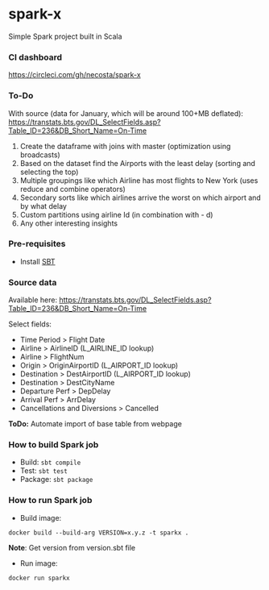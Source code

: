 # spark-x
Simple Spark project built in Scala

### CI dashboard
https://circleci.com/gh/necosta/spark-x

### To-Do
With source (data for January, which will be around 100+MB deflated):
https://transtats.bts.gov/DL_SelectFields.asp?Table_ID=236&DB_Short_Name=On-Time

1. Create the dataframe with joins with master (optimization using broadcasts)
1. Based on the dataset find the Airports with the least delay (sorting and selecting the top)
1. Multiple groupings like which Airline has most flights to New York (uses reduce and combine operators)
1. Secondary sorts like which airlines arrive the worst on which airport and by what delay
1. Custom partitions using airline Id (in combination with - d)
1. Any other interesting insights

### Pre-requisites
* Install [SBT](https://www.scala-sbt.org/download.html)

### Source data
Available here: https://transtats.bts.gov/DL_SelectFields.asp?Table_ID=236&DB_Short_Name=On-Time

Select fields:
* Time Period > Flight Date
* Airline > AirlineID (L_AIRLINE_ID lookup)
* Airline > FlightNum
* Origin > OriginAirportID (L_AIRPORT_ID lookup)
* Destination > DestAirportID (L_AIRPORT_ID lookup)
* Destination > DestCityName
* Departure Perf > DepDelay
* Arrival Perf > ArrDelay
* Cancellations and Diversions > Cancelled

**ToDo:** Automate import of base table from webpage

### How to build Spark job
* Build: `sbt compile`
* Test: `sbt test`
* Package: `sbt package`

### How to run Spark job
* Build image:
```
docker build --build-arg VERSION=x.y.z -t sparkx .
```
**Note**: Get version from version.sbt file

* Run image:
```
docker run sparkx
```
